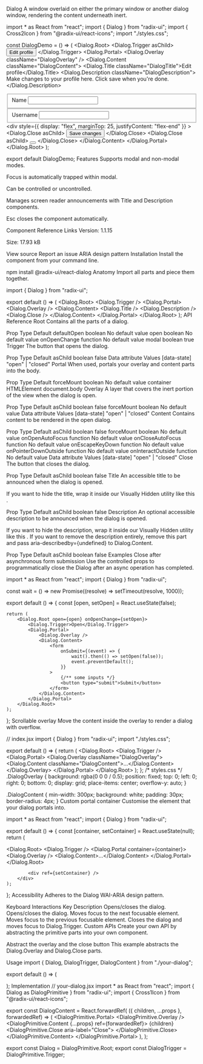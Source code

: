 Dialog
A window overlaid on either the primary window or another dialog window, rendering the content underneath inert.

import * as React from "react";
import { Dialog } from "radix-ui";
import { Cross2Icon } from "@radix-ui/react-icons";
import "./styles.css";

const DialogDemo = () => (
	<Dialog.Root>
		<Dialog.Trigger asChild>
			<button className="Button violet">Edit profile</button>
		</Dialog.Trigger>
		<Dialog.Portal>
			<Dialog.Overlay className="DialogOverlay" />
			<Dialog.Content className="DialogContent">
				<Dialog.Title className="DialogTitle">Edit profile</Dialog.Title>
				<Dialog.Description className="DialogDescription">
					Make changes to your profile here. Click save when you're done.
				</Dialog.Description>
				<fieldset className="Fieldset">
					<label className="Label" htmlFor="name">
						Name
					</label>
					<input className="Input" id="name" defaultValue="Pedro Duarte" />
				</fieldset>
				<fieldset className="Fieldset">
					<label className="Label" htmlFor="username">
						Username
					</label>
					<input className="Input" id="username" defaultValue="@peduarte" />
				</fieldset>
				<div
					style={{ display: "flex", marginTop: 25, justifyContent: "flex-end" }}
				>
					<Dialog.Close asChild>
						<button className="Button green">Save changes</button>
					</Dialog.Close>
				</div>
				<Dialog.Close asChild>
					<button className="IconButton" aria-label="Close">
						<Cross2Icon />
					</button>
				</Dialog.Close>
			</Dialog.Content>
		</Dialog.Portal>
	</Dialog.Root>
);

export default DialogDemo;
Features
Supports modal and non-modal modes.

Focus is automatically trapped within modal.

Can be controlled or uncontrolled.

Manages screen reader announcements with Title and Description components.

Esc closes the component automatically.

Component Reference Links
Version: 1.1.15

Size: 17.93 kB

View source
Report an issue
ARIA design pattern
Installation
Install the component from your command line.

npm install @radix-ui/react-dialog
Anatomy
Import all parts and piece them together.

import { Dialog } from "radix-ui";

export default () => (
	<Dialog.Root>
		<Dialog.Trigger />
		<Dialog.Portal>
			<Dialog.Overlay />
			<Dialog.Content>
				<Dialog.Title />
				<Dialog.Description />
				<Dialog.Close />
			</Dialog.Content>
		</Dialog.Portal>
	</Dialog.Root>
);
API Reference
Root
Contains all the parts of a dialog.

Prop	Type	Default
defaultOpen
boolean
No default value
open
boolean
No default value
onOpenChange
function
No default value
modal
boolean
true
Trigger
The button that opens the dialog.

Prop	Type	Default
asChild
boolean
false
Data attribute	Values
[data-state]	"open" | "closed"
Portal
When used, portals your overlay and content parts into the body.

Prop	Type	Default
forceMount
boolean
No default value
container
HTMLElement
document.body
Overlay
A layer that covers the inert portion of the view when the dialog is open.

Prop	Type	Default
asChild
boolean
false
forceMount
boolean
No default value
Data attribute	Values
[data-state]	"open" | "closed"
Content
Contains content to be rendered in the open dialog.

Prop	Type	Default
asChild
boolean
false
forceMount
boolean
No default value
onOpenAutoFocus
function
No default value
onCloseAutoFocus
function
No default value
onEscapeKeyDown
function
No default value
onPointerDownOutside
function
No default value
onInteractOutside
function
No default value
Data attribute	Values
[data-state]	"open" | "closed"
Close
The button that closes the dialog.

Prop	Type	Default
asChild
boolean
false
Title
An accessible title to be announced when the dialog is opened.

If you want to hide the title, wrap it inside our Visually Hidden utility like this <VisuallyHidden asChild>.

Prop	Type	Default
asChild
boolean
false
Description
An optional accessible description to be announced when the dialog is opened.

If you want to hide the description, wrap it inside our Visually Hidden utility like this <VisuallyHidden asChild>. If you want to remove the description entirely, remove this part and pass aria-describedby={undefined} to Dialog.Content.

Prop	Type	Default
asChild
boolean
false
Examples
Close after asynchronous form submission
Use the controlled props to programmatically close the Dialog after an async operation has completed.

import * as React from "react";
import { Dialog } from "radix-ui";

const wait = () => new Promise((resolve) => setTimeout(resolve, 1000));

export default () => {
	const [open, setOpen] = React.useState(false);

	return (
		<Dialog.Root open={open} onOpenChange={setOpen}>
			<Dialog.Trigger>Open</Dialog.Trigger>
			<Dialog.Portal>
				<Dialog.Overlay />
				<Dialog.Content>
					<form
						onSubmit={(event) => {
							wait().then(() => setOpen(false));
							event.preventDefault();
						}}
					>
						{/** some inputs */}
						<button type="submit">Submit</button>
					</form>
				</Dialog.Content>
			</Dialog.Portal>
		</Dialog.Root>
	);
};
Scrollable overlay
Move the content inside the overlay to render a dialog with overflow.

// index.jsx
import { Dialog } from "radix-ui";
import "./styles.css";

export default () => {
	return (
		<Dialog.Root>
			<Dialog.Trigger />
			<Dialog.Portal>
				<Dialog.Overlay className="DialogOverlay">
					<Dialog.Content className="DialogContent">...</Dialog.Content>
				</Dialog.Overlay>
			</Dialog.Portal>
		</Dialog.Root>
	);
};
/* styles.css */
.DialogOverlay {
	background: rgba(0 0 0 / 0.5);
	position: fixed;
	top: 0;
	left: 0;
	right: 0;
	bottom: 0;
	display: grid;
	place-items: center;
	overflow-y: auto;
}

.DialogContent {
	min-width: 300px;
	background: white;
	padding: 30px;
	border-radius: 4px;
}
Custom portal container
Customise the element that your dialog portals into.

import * as React from "react";
import { Dialog } from "radix-ui";

export default () => {
	const [container, setContainer] = React.useState(null);
	return (
		<div>
			<Dialog.Root>
				<Dialog.Trigger />
				<Dialog.Portal container={container}>
					<Dialog.Overlay />
					<Dialog.Content>...</Dialog.Content>
				</Dialog.Portal>
			</Dialog.Root>

			<div ref={setContainer} />
		</div>
	);
};
Accessibility
Adheres to the Dialog WAI-ARIA design pattern.

Keyboard Interactions
Key	Description
Opens/closes the dialog.
Opens/closes the dialog.
Moves focus to the next focusable element.
Moves focus to the previous focusable element.
Closes the dialog and moves focus to Dialog.Trigger.
Custom APIs
Create your own API by abstracting the primitive parts into your own component.

Abstract the overlay and the close button
This example abstracts the Dialog.Overlay and Dialog.Close parts.

Usage
import { Dialog, DialogTrigger, DialogContent } from "./your-dialog";

export default () => (
	<Dialog>
		<DialogTrigger>Dialog trigger</DialogTrigger>
		<DialogContent>Dialog Content</DialogContent>
	</Dialog>
);
Implementation
// your-dialog.jsx
import * as React from "react";
import { Dialog as DialogPrimitive } from "radix-ui";
import { Cross1Icon } from "@radix-ui/react-icons";

export const DialogContent = React.forwardRef(
	({ children, ...props }, forwardedRef) => (
		<DialogPrimitive.Portal>
			<DialogPrimitive.Overlay />
			<DialogPrimitive.Content {...props} ref={forwardedRef}>
				{children}
				<DialogPrimitive.Close aria-label="Close">
					<Cross1Icon />
				</DialogPrimitive.Close>
			</DialogPrimitive.Content>
		</DialogPrimitive.Portal>
	),
);

export const Dialog = DialogPrimitive.Root;
export const DialogTrigger = DialogPrimitive.Trigger;